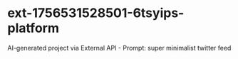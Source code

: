 # ext-1756531528501-6tsyips-platform
AI-generated project via External API - Prompt: super minimalist twitter feed
